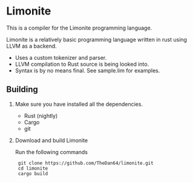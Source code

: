 Limonite
========

This is a compiler for the Limonite programming language.

Limonite is a relatively basic programming language written in rust using LLVM as a backend.

* Uses a custom tokenizer and parser.
* LLVM compilation to Rust source is being looked into.
* Syntax is by no means final. See sample.lim for examples.

## Building
1. Make sure you have installed all the dependencies.
	* Rust (nightly)
	* Cargo
	* git

2. Download and build Limonite

    Run the following commands

        git clone https://github.com/TheDan64/limonite.git
        cd limonite
        cargo build
